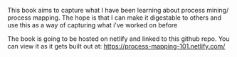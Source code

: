 This book aims to capture what I have been learning about process mining/ process mapping. The hope is that I can make it digestable to others and use this as a way of capturing what i've worked on before

The book is going to be hosted on netlify and linked to this github repo. You can view it as it gets built out at: https://process-mapping-101.netlify.com/
